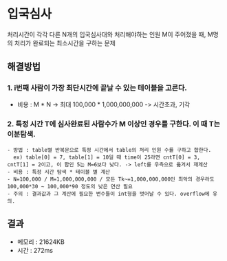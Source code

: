 # 입국심사
처리시간이 각각 다른 N개의 입국심사대와 처리해야하는 인원 M이 주어졌을 때,
M명의 처리가 완료되는 최소시간을 구하는 문제

## 해결방법
### 1. i번째 사람이 가장 최단시간에 끝날 수 있는 테이블을 고른다.
  - 비용 : M * N -> 최대 100,000 * 1,000,000,000
    -> 시간초과, 기각

### 2. 특정 시간 T에 심사완료된 사람수가 M 이상인 경우를 구한다. 이 때 T는 이분탐색.
    - 방법 : table별 반복문으로 특정 시간에서 table의 처리 인원 수를 구하고 합한다.
      ex) table[0] = 7, table[1] = 10일 때 time이 25라면 cntT[0] = 3, cntT[1] = 2이고, 이 합인 5는 M=6보다 낮다. -> left를 우측으로 옮겨서 재계산
    - 비용 : 특정 시간 탐색 * 테이블 별 계산
    - N=100,000 / M=1,000,000,000 / 모든 Tk~=1,000,000,000인 최악의 경우라도 100,000*30 ~ 100,000*90 정도의 낮은 연산 필요
    - 주의 : 결과값과 그 계산에 필요한 변수들이 int형을 벗어날 수 있다. overflow에 유의.
  
## 결과
- 메모리 : 21624KB
- 시간 : 272ms
